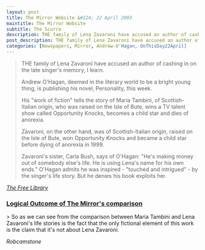 ```yaml
---
layout: post
title: The Mirror Website &#124; 22 April 2003
maintitle: The Mirror Website
subtitle: The Scurra
description: THE family of Lena Zavaroni have accused an author of cashing in on the late singer's memory, I learn.
post_description: THE family of Lena Zavaroni have accused an author of cashing in on the late singer's memory, I learn.
categories: [Newspapers, Mirror, Andrew-O'Hagan, OnThisDay22April]
---
```


<blockquote>
<p>THE family of Lena Zavaroni have accused an author of cashing in on the late singer's memory, I learn.</p>
<p>Andrew O'Hagan, deemed in the literary world to be a bright young thing, is publishing his novel, Personality, this week.</p>
<p>His "work of fiction" tells the story of Maria Tambini, of Scottish-Italian origin, who was raised on the Isle of Bute, wins a TV talent show called Opportunity Knocks, becomes a child star and dies of anorexia.</p>
<p>Zavaroni, on the other hand, was of Scottish-Italian origin, raised on the Isle of Bute, won Opportunity Knocks and became a child star before dying of anorexia in 1999.</p>
<p>Zavaroni's sister, Carla Bush, says of O'Hagan: "He's making money out of somebody else's life. He is using Lena's name for his own ends." O'Hagan admits he was inspired - "touched and intrigued" - by the singer's life story. But he denies his book exploits her.</p>
</blockquote>

<cite><a href="https://www.thefreelibrary.com/The+Scurra.-a0100434743">The Free Library</a></cite>

<h3 id="logical"> <a href="#logical">Logical Outcome of The Mirror's comparison</a></h3>
> So as we can see from the comparison between Maria Tambini and Lena Zavaroni's life stories is the fact that the only fictional element of this work is the claim that it's not about Lena Zavaroni.

<cite>Robcamstone</cite>
